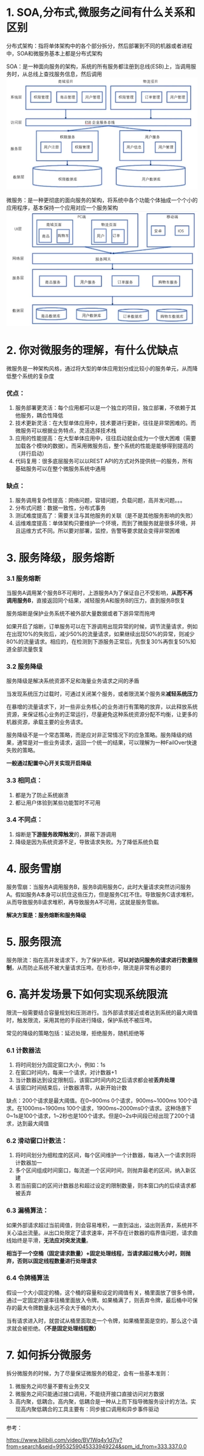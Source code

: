 # 1. SOA,分布式,微服务之间有什么关系和区别

分布式架构：指将单体架构中的各个部分拆分，然后部署到不同的机器或者进程中，SOA和微服务基本上都是分布式架构

SOA：是一种面向服务的架构，系统的所有服务都注册到总线(ESB)上，当调用服务时，从总线上查找服务信息，然后调用![](/分布式\微服务/images/SOA架构.png)

微服务：是一种更彻底的面向服务的架构，将系统中各个功能个体抽成一个个小的应用程序，基本保持一个应用对应一个服务架构![](/分布式\微服务/images/微服务架构.png)

# 2. 你对微服务的理解，有什么优缺点

微服务是一种架构风格，通过将大型的单体应用划分成比较小的服务单元，从而降低整个系统的复杂度

### 优点：

1. 服务部署更灵活：每个应用都可以是一个独立的项目，独立部署，不依赖于其他服务，耦合性降低
2. 技术更新灵活：在大型单体应用中，技术要进行更新，往往是非常困难的。而微服务可以根据业务特点，灵活选择技术栈
3. 应用的性能提高：在大型单体应用中，往往启动就会成为一个很大困难（需要加载各个模块的数据）。而采用微服务后，整个系统的性能是能够得到提高的（并行启动）
4. 代码复用：很多底层服务可以以REST API的方式对外提供统一的服务，所有基础服务可以在整个微服务系统中通用

### 缺点：

1. 服务调用复杂性提高：网络问题，容错问题，负载问题，高并发问题。。。
2. 分布式问题：数据一致性，分布式事务
3. 测试难度提高了：需要关注与其他服务的关联（是不是其他服务影响的失败）
4. 运维难度提高：单体架构只要维护一个环境，而到了微服务就是很多环境，并且运维方式不同。所以要对部署，监控，告警等要求就会变得非常困难

# 3. 服务降级，服务熔断

### 3.1 服务熔断

当服务A调用某个服务B不可用时，上游服务A为了保证自己不受影响，**从而不再调用服务B**，直接返回同个结果，减轻服务A和服务B的压力，直到服务B恢复

服务熔断是保护业务系统不被外部大量数据或者下游异常而拖垮

如果开启了熔断，订单服务可以在下游调用出现异常的时候，调节流量请求，例如在出现10%的失败后，减少50%的流量请求，如果继续出现50%的异常，则减少80%的流量请求。相应的，在检测到下游服务正常后，先恢复30%再恢复50%知道全部流量恢复

### 3.2 服务降级

服务降级是解决系统资源不足和海量业务请求之间的矛盾

当发现系统压力过载时，可通过关闭某个服务，或者限流某个服务来**减轻系统压力**

在暴增的流量请求下，对一些非业务核心的业务进行有策略的放弃，以此释放系统资源，来保证核心业务的正常运行，尽量避免这种系统资源分配不均衡，让更多的机器资源，承载主要的业务请求。

服务降级不是一个常态策略，而是应对非正常情况下的应急策略。服务降级的结果，通常是对一些业务请求，返回一个统一的结果，可以理解为一种FailOver快速失败的策略。

**一般通过配置中心开关实现开启降级**

### 3.3 相同点：

1. 都是为了防止系统崩溃
2. 都让用户体验到某些功能暂时不可用

### 3.4 不同点：

1. 熔断是**下游服务故障触发**的，屏蔽下游调用
2. 降级是因为系统资源不足，导致请求失败。为了降低系统负载

# 4. 服务雪崩

服务雪崩：当服务A调用服务B，服务B调用服务C，此时大量请求突然访问服务A。假如服务A本身可以抗住这些压力，但是服务C扛不住。导致服务C请求堆积，从而导致服务B请求堆积，再导致服务A不可用，这就是服务雪崩。

**解决方案是：服务熔断和服务降级**

# 5. 服务限流

服务限流：指在高并发请求下，为了保护系统，**可以对访问服务的请求进行数量限制**，从而防止系统不被大量请求压垮。在秒杀中，限流是非常有必要的

# 6. 高并发场景下如何实现系统限流

限流一般需要结合容量规划和压测进行。当外部请求接近或者达到系统的最大阈值时，触发限流，采用其他的手段进行降级，保护系统不被压垮。

常见的降级的策略包括：延迟处理，拒绝服务，随机拒绝等

### 6.1 计数器法

1. 将时间划分为固定窗口大小，例如：1s
2. 在窗口时间内，每来一个请求，对计数器+1
3. 当计数器达到设定限制后，该窗口时间内的之后请求都会被**丢弃处理**
4. 该窗口时间结束后，计数器清零，从新开始计数

缺点：200个请求是最大阈值。在0~900ms 0个请求，900ms~1000ms 100个请求。在1000ms~1900ms 100个请求，1900ms~2000ms0个请求。这种场景下0~1s是100个请求，1~2秒也是100个请求。但是0~2s中间段已经出现了200个请求，达到最大阈值

### 6.2 滑动窗口计数法：

1. 将时间划分为细粒度的区间，每个区间维护一个计数器，每进入一个请求则将计数器加一
2. 多个区间组成时间窗口，每流逝一个区间时间，则抛弃最老的区间，纳入新区建
3. 若当前窗口的区间计数器总和超过设定的限制数量，则本窗口内的后续请求都被丢弃

### 6.3 漏桶算法：

如果外部请求超过当前阈值，则会容易堆积，一直到溢出，溢出则丢弃，系统并不关心溢出流量。从出口处限定了请求速率，并不存在计数器的临界值问题，请求曲线始终是平滑，**无法应对突发流量**。

**相当于一个空桶（固定请求数量）+固定处理线程，当请求超过桶大小时，则抛弃，否则以固定线程数量进行处理请求**

### 6.4 令牌桶算法

假设一个大小固定的桶，这个桶的容量和设定的阈值有关，桶里面放了很多令牌，通过一定固定的速率往桶里面放入令牌。如果桶满了，则丢弃令牌，最后桶中可保存的最大令牌数量永远不会大于桶的大小。

当有请求进入时，就尝试从桶里面取走一个令牌，如果桶里面是空的，那么这个请求就会被拒绝。**（不是固定处理线程数）**

# 7. 如何拆分微服务

拆分微服务的时候，为了尽量保证微服务的稳定，会有一些基本准则：

1. 微服务之间尽量不要有业务交叉
2. 微服务之间只能通过接口调用，不能绕开接口直接访问对方数据
3. 高内聚，低耦合。高内聚，低耦合是一种从上而下指导微服务设计的方法。实现高内聚低耦合的工具主要有：同步接口调用和异步事件驱动

------

参考：

https://www.bilibili.com/video/BV1Wq4y1d7jy?from=search&seid=9953259045333949224&spm_id_from=333.337.0.0